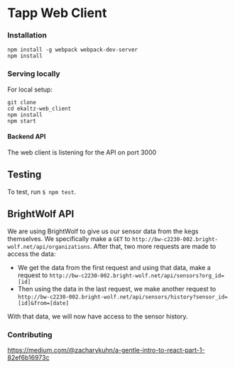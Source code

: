 # Tapp Web Client

### Installation
```
npm install -g webpack webpack-dev-server
npm install
```

### Serving locally
For local setup:
```
git clone
cd ekaltz-web_client
npm install
npm start
```

#### Backend API
The web client is listening for the API on port 3000

## Testing
To test, run `$ npm test`.

## BrightWolf API
We are using BrightWolf to give us our sensor data from the kegs themselves. We specifically make a `GET` to `http://bw-c2230-002.bright-wolf.net/api/organizations`. After that, two more requests are made to access the data:

- We get the data from the first request and using that data, make a request to `http://bw-c2230-002.bright-wolf.net/api/sensors?org_id=[id]`
- Then using the data in the last request, we make another request to `http://bw-c2230-002.bright-wolf.net/api/sensors/history?sensor_id=[id]&from=[date]`

With that data, we will now have access to the sensor history.

### Contributing
https://medium.com/@zacharykuhn/a-gentle-intro-to-react-part-1-82ef6b16973c
